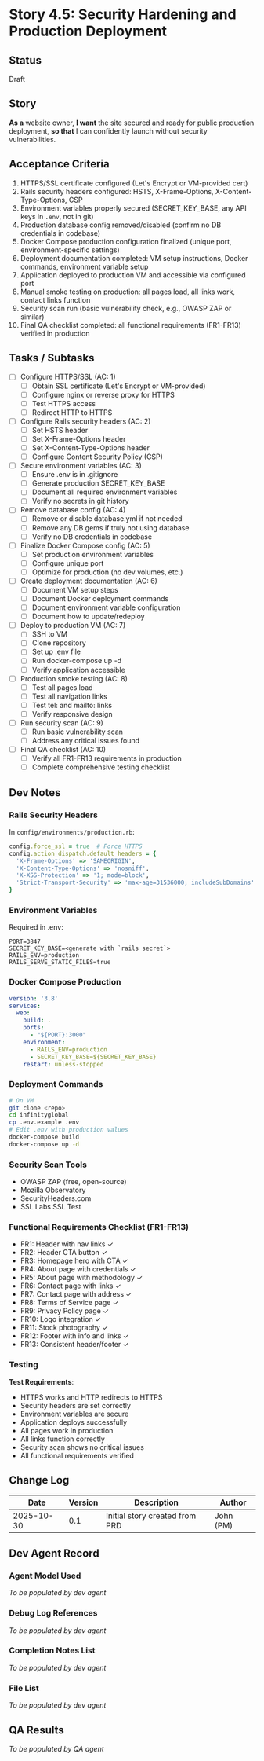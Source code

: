 # Story 4.5: Security Hardening and Production Deployment

## Status
Draft

## Story

**As a** website owner,
**I want** the site secured and ready for public production deployment,
**so that** I can confidently launch without security vulnerabilities.

## Acceptance Criteria

1. HTTPS/SSL certificate configured (Let's Encrypt or VM-provided cert)
2. Rails security headers configured: HSTS, X-Frame-Options, X-Content-Type-Options, CSP
3. Environment variables properly secured (SECRET_KEY_BASE, any API keys in `.env`, not in git)
4. Production database config removed/disabled (confirm no DB credentials in codebase)
5. Docker Compose production configuration finalized (unique port, environment-specific settings)
6. Deployment documentation completed: VM setup instructions, Docker commands, environment variable setup
7. Application deployed to production VM and accessible via configured port
8. Manual smoke testing on production: all pages load, all links work, contact links function
9. Security scan run (basic vulnerability check, e.g., OWASP ZAP or similar)
10. Final QA checklist completed: all functional requirements (FR1-FR13) verified in production

## Tasks / Subtasks

- [ ] Configure HTTPS/SSL (AC: 1)
  - [ ] Obtain SSL certificate (Let's Encrypt or VM-provided)
  - [ ] Configure nginx or reverse proxy for HTTPS
  - [ ] Test HTTPS access
  - [ ] Redirect HTTP to HTTPS
- [ ] Configure Rails security headers (AC: 2)
  - [ ] Set HSTS header
  - [ ] Set X-Frame-Options header
  - [ ] Set X-Content-Type-Options header
  - [ ] Configure Content Security Policy (CSP)
- [ ] Secure environment variables (AC: 3)
  - [ ] Ensure .env is in .gitignore
  - [ ] Generate production SECRET_KEY_BASE
  - [ ] Document all required environment variables
  - [ ] Verify no secrets in git history
- [ ] Remove database config (AC: 4)
  - [ ] Remove or disable database.yml if not needed
  - [ ] Remove any DB gems if truly not using database
  - [ ] Verify no DB credentials in codebase
- [ ] Finalize Docker Compose config (AC: 5)
  - [ ] Set production environment variables
  - [ ] Configure unique port
  - [ ] Optimize for production (no dev volumes, etc.)
- [ ] Create deployment documentation (AC: 6)
  - [ ] Document VM setup steps
  - [ ] Document Docker deployment commands
  - [ ] Document environment variable configuration
  - [ ] Document how to update/redeploy
- [ ] Deploy to production VM (AC: 7)
  - [ ] SSH to VM
  - [ ] Clone repository
  - [ ] Set up .env file
  - [ ] Run docker-compose up -d
  - [ ] Verify application accessible
- [ ] Production smoke testing (AC: 8)
  - [ ] Test all pages load
  - [ ] Test all navigation links
  - [ ] Test tel: and mailto: links
  - [ ] Verify responsive design
- [ ] Run security scan (AC: 9)
  - [ ] Run basic vulnerability scan
  - [ ] Address any critical issues found
- [ ] Final QA checklist (AC: 10)
  - [ ] Verify all FR1-FR13 requirements in production
  - [ ] Complete comprehensive testing checklist

## Dev Notes

### Rails Security Headers
In `config/environments/production.rb`:
```ruby
config.force_ssl = true  # Force HTTPS
config.action_dispatch.default_headers = {
  'X-Frame-Options' => 'SAMEORIGIN',
  'X-Content-Type-Options' => 'nosniff',
  'X-XSS-Protection' => '1; mode=block',
  'Strict-Transport-Security' => 'max-age=31536000; includeSubDomains'
}
```

### Environment Variables
Required in .env:
```
PORT=3847
SECRET_KEY_BASE=<generate with `rails secret`>
RAILS_ENV=production
RAILS_SERVE_STATIC_FILES=true
```

### Docker Compose Production
```yaml
version: '3.8'
services:
  web:
    build: .
    ports:
      - "${PORT}:3000"
    environment:
      - RAILS_ENV=production
      - SECRET_KEY_BASE=${SECRET_KEY_BASE}
    restart: unless-stopped
```

### Deployment Commands
```bash
# On VM
git clone <repo>
cd infinityglobal
cp .env.example .env
# Edit .env with production values
docker-compose build
docker-compose up -d
```

### Security Scan Tools
- OWASP ZAP (free, open-source)
- Mozilla Observatory
- SecurityHeaders.com
- SSL Labs SSL Test

### Functional Requirements Checklist (FR1-FR13)
- FR1: Header with nav links ✓
- FR2: Header CTA button ✓
- FR3: Homepage hero with CTA ✓
- FR4: About page with credentials ✓
- FR5: About page with methodology ✓
- FR6: Contact page with links ✓
- FR7: Contact page with address ✓
- FR8: Terms of Service page ✓
- FR9: Privacy Policy page ✓
- FR10: Logo integration ✓
- FR11: Stock photography ✓
- FR12: Footer with info and links ✓
- FR13: Consistent header/footer ✓

### Testing

**Test Requirements**:
- HTTPS works and HTTP redirects to HTTPS
- Security headers are set correctly
- Environment variables are secure
- Application deploys successfully
- All pages work in production
- All links function correctly
- Security scan shows no critical issues
- All functional requirements verified

## Change Log

| Date | Version | Description | Author |
|------|---------|-------------|--------|
| 2025-10-30 | 0.1 | Initial story created from PRD | John (PM) |

## Dev Agent Record

### Agent Model Used
_To be populated by dev agent_

### Debug Log References
_To be populated by dev agent_

### Completion Notes List
_To be populated by dev agent_

### File List
_To be populated by dev agent_

## QA Results
_To be populated by QA agent_
